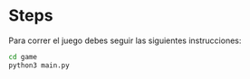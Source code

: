 # Steps

Para correr el juego debes seguir las siguientes instrucciones:

```sh
cd game
python3 main.py
```
